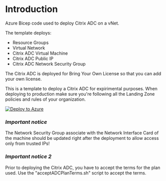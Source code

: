 # Introduction 
Azure Bicep code used to deploy Citrix ADC on a vNet.

The template deploys:
* Resource Groups
* Virtual Network
* Citrix ADC Virtual Machine
* Citrix ADC Public IP
* Citrix ADC Network Security Group

The Citrix ADC is deployed for Bring Your Own License so that you can add your own license.

This is a template to deploy a Citrix ADC for expirimental purposes. When deploying to production make sure you're following all the Landing Zone policies and rules of your organization.

[![Deploy to Azure](https://aka.ms/deploytoazurebutton)](https://portal.azure.com/#create/Microsoft.Template/uri/https%3A%2F%2Fraw.githubusercontent.com%2Fcpolydorou%2FBicepSamples%2Fmain%2FNetworking-CitrixADC-001%2F900-IaC-FullDeployment-001%2Fmain.json)


### *Important notice*
The Network Security Group associate with the Network Interface Card of the machine should be updated right after the deployment
to allow access only from trusted IPs!

### *Important notice 2*
Prior to deploying the Citrix ADC, you have to accept the terms for the plan used. Use the "acceptADCPlanTerms.sh" script to accept the terms.